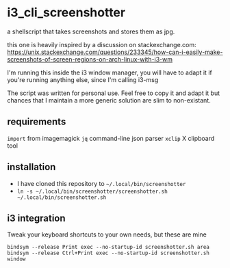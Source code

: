 # i3_cli_screenshotter
a shellscript that takes screenshots and stores them as jpg.

this one is heavily inspired by a discussion on stackexchange.com:
https://unix.stackexchange.com/questions/233345/how-can-i-easily-make-screenshots-of-screen-regions-on-arch-linux-with-i3-wm

I'm running this inside the i3 window manager, you will have to adapt it if
you're running anything else, since I'm calling i3-msg

The script was written for personal use. Feel free to copy it and adapt it but
chances that I maintain a more generic solution are slim to non-existant.

## requirements
`import` from imagemagick
`jq` command-line json parser
`xclip` X clipboard tool

## installation
* I have cloned this repository to `~/.local/bin/screenshotter`
* `ln -s ~/.local/bin/screenshotter/screenshotter.sh ~/.local/bin/screenshotter.sh`

## i3 integration
Tweak your keyboard shortcuts to your own needs, but these are mine

```
bindsym --release Print exec --no-startup-id screenshotter.sh area
bindsym --release Ctrl+Print exec --no-startup-id screenshotter.sh window
```
